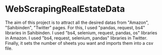 # WebScrapingRealEstateData 
The aim of this project is to attract all the desired datas from "Amazon", "Sahibinden", "Twitter" pages. 
For this, I used "pandas, request, bs4" libraries in Sahibinden. I used "bs4, selenium, request, pandas, os" libraries in Amazon. I used "bs4, request, selenium, pandas" libraries in Twitter.
Finally, it sets the number of sheets you want and imports them into a csv file.
